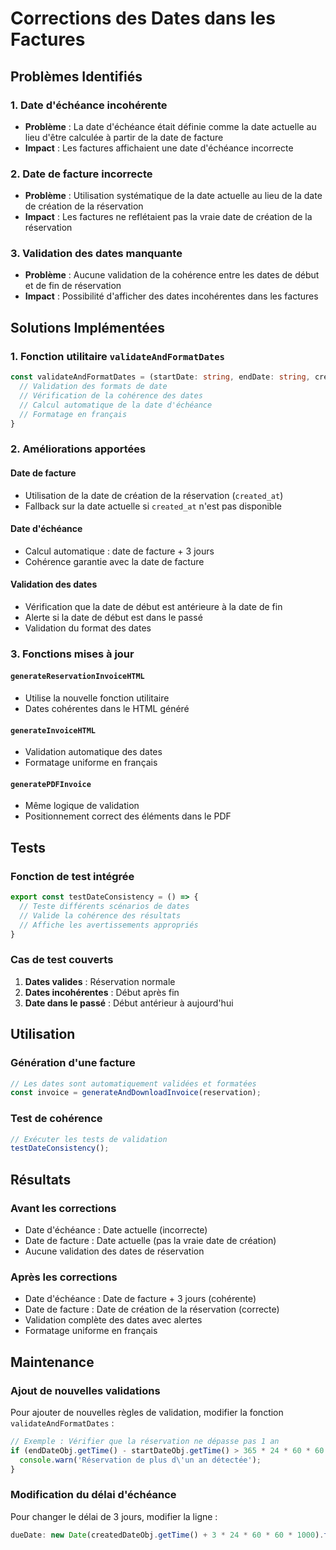 # Corrections des Dates dans les Factures

## Problèmes Identifiés

### 1. Date d'échéance incohérente
- **Problème** : La date d'échéance était définie comme la date actuelle au lieu d'être calculée à partir de la date de facture
- **Impact** : Les factures affichaient une date d'échéance incorrecte

### 2. Date de facture incorrecte
- **Problème** : Utilisation systématique de la date actuelle au lieu de la date de création de la réservation
- **Impact** : Les factures ne reflétaient pas la vraie date de création de la réservation

### 3. Validation des dates manquante
- **Problème** : Aucune validation de la cohérence entre les dates de début et de fin de réservation
- **Impact** : Possibilité d'afficher des dates incohérentes dans les factures

## Solutions Implémentées

### 1. Fonction utilitaire `validateAndFormatDates`
```typescript
const validateAndFormatDates = (startDate: string, endDate: string, createdDate?: string) => {
  // Validation des formats de date
  // Vérification de la cohérence des dates
  // Calcul automatique de la date d'échéance
  // Formatage en français
}
```

### 2. Améliorations apportées

#### Date de facture
- Utilisation de la date de création de la réservation (`created_at`)
- Fallback sur la date actuelle si `created_at` n'est pas disponible

#### Date d'échéance
- Calcul automatique : date de facture + 3 jours
- Cohérence garantie avec la date de facture

#### Validation des dates
- Vérification que la date de début est antérieure à la date de fin
- Alerte si la date de début est dans le passé
- Validation du format des dates

### 3. Fonctions mises à jour

#### `generateReservationInvoiceHTML`
- Utilise la nouvelle fonction utilitaire
- Dates cohérentes dans le HTML généré

#### `generateInvoiceHTML`
- Validation automatique des dates
- Formatage uniforme en français

#### `generatePDFInvoice`
- Même logique de validation
- Positionnement correct des éléments dans le PDF

## Tests

### Fonction de test intégrée
```typescript
export const testDateConsistency = () => {
  // Teste différents scénarios de dates
  // Valide la cohérence des résultats
  // Affiche les avertissements appropriés
}
```

### Cas de test couverts
1. **Dates valides** : Réservation normale
2. **Dates incohérentes** : Début après fin
3. **Date dans le passé** : Début antérieur à aujourd'hui

## Utilisation

### Génération d'une facture
```typescript
// Les dates sont automatiquement validées et formatées
const invoice = generateAndDownloadInvoice(reservation);
```

### Test de cohérence
```typescript
// Exécuter les tests de validation
testDateConsistency();
```

## Résultats

### Avant les corrections
- Date d'échéance : Date actuelle (incorrecte)
- Date de facture : Date actuelle (pas la vraie date de création)
- Aucune validation des dates de réservation

### Après les corrections
- Date d'échéance : Date de facture + 3 jours (cohérente)
- Date de facture : Date de création de la réservation (correcte)
- Validation complète des dates avec alertes
- Formatage uniforme en français

## Maintenance

### Ajout de nouvelles validations
Pour ajouter de nouvelles règles de validation, modifier la fonction `validateAndFormatDates` :

```typescript
// Exemple : Vérifier que la réservation ne dépasse pas 1 an
if (endDateObj.getTime() - startDateObj.getTime() > 365 * 24 * 60 * 60 * 1000) {
  console.warn('Réservation de plus d\'un an détectée');
}
```

### Modification du délai d'échéance
Pour changer le délai de 3 jours, modifier la ligne :
```typescript
dueDate: new Date(createdDateObj.getTime() + 3 * 24 * 60 * 60 * 1000).toLocaleDateString('fr-FR')
```
